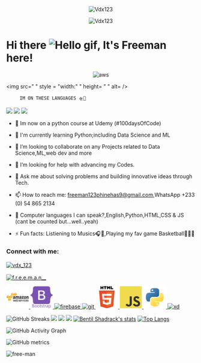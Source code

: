   
  
  <p align="center"> <img src="https://komarev.com/ghpvc/?username=Vdx123&label=Profile%20views&color=e91e63&style=flat" alt="Vdx123" /> </p>
<p align="center"> <img src="https://img.shields.io/github/followers/Vdx123?style=social" alt="Vdx123" /> </p>

  
# Hi there <img src="https://user-images.githubusercontent.com/1303154/88677602-1635ba80-d120-11ea-84d8-d263ba5fc3c0.gif" width="28px" alt="Hello gif">,  It's Freeman here!

<p align="middle"> <img src="https://64.media.tumblr.com/e5f3cb603dea554f3dfb205d15c3b47e/35d1e15c77e19399-a9/s1280x1920/916ce15f4db295d68334114a55ec9b9c9426ebe5.jpg" alt="aws" width="400" height="400"/> 
  
 <img src=" " style = "width:" "  height= " " alt= />
  


  

         IM ON THESE LANGUAGES 🛸💎
  <img src="https://img.shields.io/badge/Python-FFD43B?style=for-the-badge&logo=python&logoColor=darkgreen"/> <img src="https://img.shields.io/badge/C%2B%2B-00599C?style=for-the-badge&logo=c%2B%2B&logoColor=white" /> <img src="https://img.shields.io/badge/Java-ED8B00?style=for-the-badge&logo=java&logoColor=white"/> </p> 

- 🔭 Im now on a python course at Udemy (#100daysOfCode)


- 🌱 I'm currently learning Python;including Data Science and ML


- 👯 I’m looking to collaborate on any Projects related to Data Science,ML,web dev and more


- 🤔 I’m looking for help with advancing my Codes.


- 💬 Ask me about solving problems and building innovative ideas through Tech.


- 📫 How to reach me: freeman123phinehas9@gmail.com,WhatsApp +233 (0) 54 865 2134


- 🦾 Computer languages I can speak?,English,Python,HTML,CSS & JS (cant be counted but...well..yeah)


- ⚡ Fun facts: Listiening to Musics🎧🎵,Playing my fav game Basketball🏀🖤😁





<h3 align="left">Connect with me:</h3>

<p align="left">
  
<a href="https://twitter.com/vdx_123" target="blank"><img align="center" src="https://raw.githubusercontent.com/rahuldkjain/github-profile-readme-generator/master/src/images/icons/Social/twitter.svg" alt="vdx_123" height="30" width="40" /></a>

  <a href="https://instagram.com/f.r.e.e.m.a.n__" target="blank"><img align="center" src="https://raw.githubusercontent.com/rahuldkjain/github-profile-readme-generator/master/src/images/icons/Social/instagram.svg" alt="f.r.e.e.m.a.n__" height="30" width="40" /></a>



  
<p align="left"> <a href="https://aws.amazon.com" target="_blank" rel="noreferrer"> <img src="https://raw.githubusercontent.com/devicons/devicon/master/icons/amazonwebservices/amazonwebservices-original-wordmark.svg" alt="aws" width="
  60" height="60"/>  </a> <a href="https://getbootstrap.com" target="_blank" rel="noreferrer"> <img src="https://raw.githubusercontent.com/devicons/devicon/master/icons/bootstrap/bootstrap-plain-wordmark.svg" alt="bootstrap" width="60" height="60"/> </a> <a href="https://firebase.google.com/" target="_blank" rel="noreferrer"> <img src="https://www.vectorlogo.zone/logos/firebase/firebase-icon.svg" alt="firebase" width="60" height="60"/> <a href="https://git-scm.com/" target="_blank" rel="noreferrer"> <img src="https://www.vectorlogo.zone/logos/git-scm/git-scm-icon.svg" alt="git" width="60" height="60"/>  <a href="https://www.w3.org/html/" target="_blank" rel="noreferrer"> <img src="https://raw.githubusercontent.com/devicons/devicon/master/icons/html5/html5-original-wordmark.svg" alt="html5" width="60" height="60"/> <a href="https://developer.mozilla.org/en-US/docs/Web/JavaScript" target="_blank" rel="noreferrer"> <img src="https://raw.githubusercontent.com/devicons/devicon/master/icons/javascript/javascript-original.svg" alt="javascript" width="60" height="60"/>   <a href="https://www.python.org" target="_blank" rel="noreferrer"> <img src="https://raw.githubusercontent.com/devicons/devicon/master/icons/python/python-original.svg" alt="python" width="60" height="60"/>  </a> <a href="https://www.adobe.com/products/xd.html" target="_blank" rel="noreferrer"> <img src="https://cdn.worldvectorlogo.com/logos/adobe-xd.svg" alt="xd" width="60" height="60"/> </a> </p>

  
  
  
  
  
  ![GitHub Streaks](http://github-readme-streak-stats.herokuapp.com?user=free-man11&theme=dracula&hide_border=true)
![](https://github-profile-summary-cards.vercel.app/api/cards/profile-details?username=free-man11&theme=github_dark)
![](https://github-profile-summary-cards.vercel.app/api/cards/repos-per-language?username=free-man&theme=github_dark)
![](https://github-profile-summary-cards.vercel.app/api/cards/most-commit-language?username=free-man11&theme=github_dark)
[![Bentil Shadrack's stats](https://github-readme-stats.vercel.app/api?username=free-man11&show_icons=true&theme=github_dark)](https://github.com/qbentil)
[![Top Langs](https://github-readme-stats.vercel.app/api/top-langs/?username=free-man11&layout=compact&langs_count=10&theme=github_dark&hide_border=true&count-private=true)](https://github.com/free-man11)
 
![GitHub Activity Graph](https://activity-graph.herokuapp.com/graph?username=free-man11&theme=dracula)  

![GitHub metrics](https://metrics.lecoq.io/free-man11)  
  
  
  
 




<p><a href="https://www.buymeacoffee.com/free-man11"> <img align="left" src="https://cdn.buymeacoffee.com/buttons/v2/default-yellow.png" height="50" width="210" alt="free-man" /></a></p><br><br>

